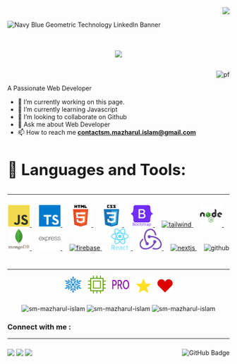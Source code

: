 


<img align="right" src="https://visitor-badge.laobi.icu/badge?page_id=sm-mazharul-islam.sm-mazharul-islam"/>

 <br/>
 
![Navy Blue Geometric Technology LinkedIn Banner](https://github.com/sm-mazharul-islam/sm-mazharul-islam/assets/86628554/b5bbaf8a-f3d9-481c-9a20-a2a1d0b50edd)




<h1 align="center">
<img src="https://readme-typing-svg.herokuapp.com/?font=Righteous&size=35&center=true&vCenter=true&width=500&height=70&duration=4000&lines=Hi+There!+👋;+I'm+S.M+Mazharul+Islam;"/>
    
</h1>

###
<div align="right">
 
![pf](https://github.com/sm-mazharul-islam/sm-mazharul-islam/assets/86628554/d2773c41-93c0-41c0-bcb9-80a1de509e11)

</div>


  
<div align="left">
 
 A Passionate Web Developer

- 🔭 I’m currently working on this page.
- 🌱 I’m currently learning Javascript
- 👯 I’m looking to collaborate on Github
- 💬 Ask me about Web Developer
- 📫 How to reach me **contactsm.mazharul.islam@gmail.com**

</div>

###

<p align="left">

</p>

<h3 align="left" style=" font-size:35px;   "> 🚀 Languages and Tools:</h3>

---
###

<div align="center"> 
    <a href="https://developer.mozilla.org/en-US/docs/Web/JavaScript" target="_blank" rel="noreferrer"> <img height="50" src="https://raw.githubusercontent.com/devicons/devicon/master/icons/javascript/javascript-original.svg" alt="javascript"/> </a>
      <img width="12" />
      <a href="https://www.typescriptlang.org/" target="_blank" rel="noreferrer"> <img height="50"
      src="https://raw.githubusercontent.com/devicons/devicon/master/icons/typescript/typescript-original.svg" alt="typescript" /> </a>
        <img width="12" />
   <a href="https://www.w3.org/html/" target="_blank" rel="noreferrer"> <img height="50" src="https://raw.githubusercontent.com/devicons/devicon/master/icons/html5/html5-original-wordmark.svg" alt="html5" /> </a>
     <img width="12" />
<a href="https://www.w3schools.com/css/" target="_blank" rel="noreferrer"> <img height="50" src="https://raw.githubusercontent.com/devicons/devicon/master/icons/css3/css3-original-wordmark.svg" alt="css3" /> </a>
  <img width="12" />
<a href="https://getbootstrap.com" target="_blank" rel="noreferrer"> <img height="50" src="https://raw.githubusercontent.com/devicons/devicon/master/icons/bootstrap/bootstrap-plain-wordmark.svg" alt="bootstrap" /> </a> 
<img width="12">
      <a href="https://tailwindcss.com/" target="_blank" rel="noreferrer"> <img height="50" src="https://www.vectorlogo.zone/logos/tailwindcss/tailwindcss-icon.svg" alt="tailwind" /> </a> 
        <img width="12" />
     <a href="https://nodejs.org" target="_blank" rel="noreferrer"> <img height="50" src="https://raw.githubusercontent.com/devicons/devicon/master/icons/nodejs/nodejs-original-wordmark.svg" alt="nodejs" /> </a> 
       <img width="12" />
     <a href="https://www.mongodb.com/" target="_blank" rel="noreferrer"> <img height="50" src="https://raw.githubusercontent.com/devicons/devicon/master/icons/mongodb/mongodb-original-wordmark.svg" alt="mongodb" /> </a> 
       <img width="12" />
 <a href="https://expressjs.com" target="_blank" rel="noreferrer"> <img src="https://raw.githubusercontent.com/devicons/devicon/master/icons/express/express-original-wordmark.svg" alt="express" height="50"/> </a>
   <img width="12" />
  <a href="https://firebase.google.com/" target="_blank" rel="noreferrer"> <img height="50"src="https://www.vectorlogo.zone/logos/firebase/firebase-icon.svg" alt="firebase" />
   </a>
    <img width="12" />
     <a href="https://reactjs.org/" target="_blank" rel="noreferrer"> <img height="50" src="https://raw.githubusercontent.com/devicons/devicon/master/icons/react/react-original-wordmark.svg" alt="react" /> </a> 
       <img width="12" />
     <a href="https://redux.js.org" target="_blank" rel="noreferrer"> <img height="50" src="https://raw.githubusercontent.com/devicons/devicon/master/icons/redux/redux-original.svg" alt="redux"/> </a>
       <img width="12" />
     <a href="https://nextjs.org/" target="_blank" rel="noreferrer"> <img height="50" src="https://cdn.worldvectorlogo.com/logos/nextjs-2.svg" alt="nextjs" /> </a> 
       <img width="12" />
<img  src='https://cdn.jsdelivr.net/npm/simple-icons@3.0.1/icons/github.svg' alt='github' height="50">
  <img width="12" />

<div align="center">



</div>
<!--   [![My Skills](https://skillicons.dev/icons?i=js,ts,html,css,bootstrap,tailwind,mui,nodejs,mongodb,express,firebase,react,redux,nextjs,vscode,github&perline=16)](https://skillicons.dev)
 -->

 
###





---

<p align="center">
<a href='https://archiveprogram.github.com/'><img src='https://raw.githubusercontent.com/acervenky/animated-github-badges/master/assets/acbadge.gif' width='40' height='40'></a> <a href='https://docs.github.com/en/developers'><img src='https://raw.githubusercontent.com/acervenky/animated-github-badges/master/assets/devbadge.gif' width='40' height='40'></a> <a href='https://github.com/pricing'><img src='https://raw.githubusercontent.com/acervenky/animated-github-badges/master/assets/pro.gif' width='40' height='40'></a> <a href='https://stars.github.com/'><img src='https://raw.githubusercontent.com/acervenky/animated-github-badges/master/assets/starbadge.gif' width='35' height='35'></a> <a href='https://docs.github.com/en/github/supporting-the-open-source-community-with-github-sponsors'><img src='https://raw.githubusercontent.com/acervenky/animated-github-badges/master/assets/sponsorbadge.gif' width='35' height='35'></a>
</p>

<!-- [![trophy](https://github-profile-trophy.vercel.app/?username=sm-mazharul-islam)](https://github.com/ryo-ma/github-profile-trophy) -->

###

<div align="center">
<img  src="https://github-readme-stats.vercel.app/api?username=sm-mazharul-islam&show_icons=true&locale=en" alt="sm-mazharul-islam" height="150"/>

<img  src="https://github-readme-streak-stats.herokuapp.com/?user=sm-mazharul-islam&" alt="sm-mazharul-islam"  height="150"/>

<img  src="https://github-readme-stats.vercel.app/api/top-langs?username=sm-mazharul-islam&show_icons=true&locale=en&layout=compact" alt="sm-mazharul-islam" height="150" />
</div>

###


<div align="left">
    
### Connect with me :

</div>

---

###

<a href="https://github.com/sm-mazharul-islam?tab=followers"><img align="right" style="width: 150;" src="https://img.shields.io/github/followers/sm-mazharul-islam?label=Followers&style=social" alt="GitHub Badge"></a>

###

<div align="left">

<a href = "https://www.linkedin.com/in/sm-mazharul-islam-masum/"><img src="https://img.icons8.com/fluent/48/000000/linkedin.png"/></a>
<a href = "https://twitter.com/SM_Mazharul_1"><img src="https://img.icons8.com/fluent/48/000000/twitter.png"/></a>
<a href = "https://faceboook.com/welcomesmprofile"><img src="https://img.icons8.com/fluent/48/000000/facebook.png"/></a>
</div>

###
